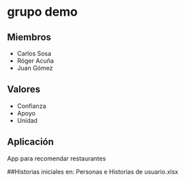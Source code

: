 # grupo demo

## Miembros

* Carlos Sosa
* Róger Acuña
* Juan Gómez

## Valores

* Confianza
* Apoyo
* Unidad

## Aplicación 
App para recomendar restaurantes

##Historias iniciales en: 
Personas e Historias de usuario.xlsx